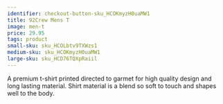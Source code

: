 ```yaml
---
identifier: checkout-button-sku_HCOKmyzH0uaMW1
title: 92Crew Mens T
image: men-t
price: 29.95
tags: product
small-sku: sku_HCOLbtv9TXWzs1
medium-sku: sku_HCOKmyzH0uaMW1
large-sku: sku_HCD76TQXpRaiil
---
```

A premium t-shirt printed directed to garmet for high quality design and long lasting material. Shirt material is a blend so soft to touch and shapes well to the body.
